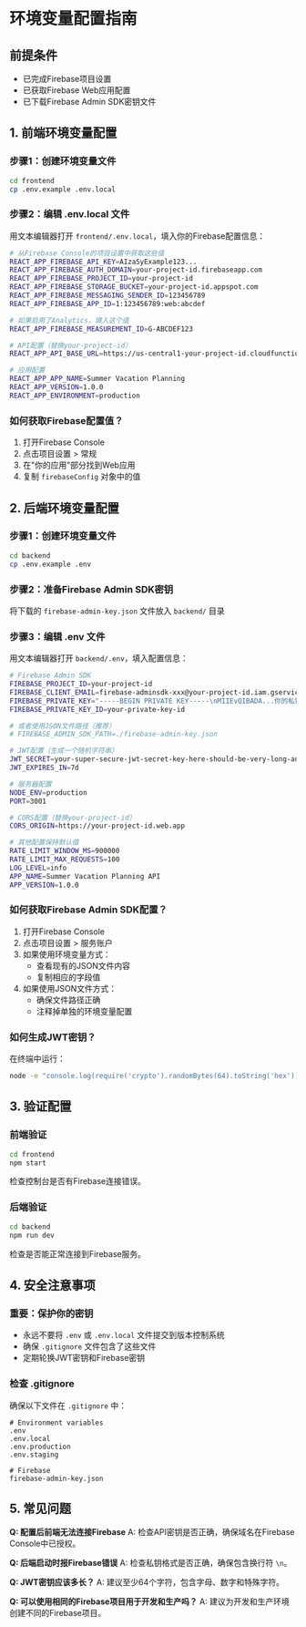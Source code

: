 # 环境变量配置指南

## 前提条件
- 已完成Firebase项目设置
- 已获取Firebase Web应用配置
- 已下载Firebase Admin SDK密钥文件

## 1. 前端环境变量配置

### 步骤1：创建环境变量文件
```bash
cd frontend
cp .env.example .env.local
```

### 步骤2：编辑 .env.local 文件
用文本编辑器打开 `frontend/.env.local`，填入你的Firebase配置信息：

```bash
# 从Firebase Console的项目设置中获取这些值
REACT_APP_FIREBASE_API_KEY=AIzaSyExample123...
REACT_APP_FIREBASE_AUTH_DOMAIN=your-project-id.firebaseapp.com
REACT_APP_FIREBASE_PROJECT_ID=your-project-id
REACT_APP_FIREBASE_STORAGE_BUCKET=your-project-id.appspot.com
REACT_APP_FIREBASE_MESSAGING_SENDER_ID=123456789
REACT_APP_FIREBASE_APP_ID=1:123456789:web:abcdef

# 如果启用了Analytics，填入这个值
REACT_APP_FIREBASE_MEASUREMENT_ID=G-ABCDEF123

# API配置（替换your-project-id）
REACT_APP_API_BASE_URL=https://us-central1-your-project-id.cloudfunctions.net/api

# 应用配置
REACT_APP_APP_NAME=Summer Vacation Planning
REACT_APP_VERSION=1.0.0
REACT_APP_ENVIRONMENT=production
```

### 如何获取Firebase配置值？
1. 打开Firebase Console
2. 点击项目设置 > 常规
3. 在"你的应用"部分找到Web应用
4. 复制 `firebaseConfig` 对象中的值

## 2. 后端环境变量配置

### 步骤1：创建环境变量文件
```bash
cd backend
cp .env.example .env
```

### 步骤2：准备Firebase Admin SDK密钥
将下载的 `firebase-admin-key.json` 文件放入 `backend/` 目录

### 步骤3：编辑 .env 文件
用文本编辑器打开 `backend/.env`，填入配置信息：

```bash
# Firebase Admin SDK
FIREBASE_PROJECT_ID=your-project-id
FIREBASE_CLIENT_EMAIL=firebase-adminsdk-xxx@your-project-id.iam.gserviceaccount.com
FIREBASE_PRIVATE_KEY="-----BEGIN PRIVATE KEY-----\nMIIEvQIBADA...你的私钥...\n-----END PRIVATE KEY-----\n"
FIREBASE_PRIVATE_KEY_ID=your-private-key-id

# 或者使用JSON文件路径（推荐）
# FIREBASE_ADMIN_SDK_PATH=./firebase-admin-key.json

# JWT配置（生成一个随机字符串）
JWT_SECRET=your-super-secure-jwt-secret-key-here-should-be-very-long-and-random
JWT_EXPIRES_IN=7d

# 服务器配置
NODE_ENV=production
PORT=3001

# CORS配置（替换your-project-id）
CORS_ORIGIN=https://your-project-id.web.app

# 其他配置保持默认值
RATE_LIMIT_WINDOW_MS=900000
RATE_LIMIT_MAX_REQUESTS=100
LOG_LEVEL=info
APP_NAME=Summer Vacation Planning API
APP_VERSION=1.0.0
```

### 如何获取Firebase Admin SDK配置？
1. 打开Firebase Console
2. 点击项目设置 > 服务账户
3. 如果使用环境变量方式：
   - 查看现有的JSON文件内容
   - 复制相应的字段值
4. 如果使用JSON文件方式：
   - 确保文件路径正确
   - 注释掉单独的环境变量配置

### 如何生成JWT密钥？
在终端中运行：
```bash
node -e "console.log(require('crypto').randomBytes(64).toString('hex'))"
```

## 3. 验证配置

### 前端验证
```bash
cd frontend
npm start
```
检查控制台是否有Firebase连接错误。

### 后端验证
```bash
cd backend
npm run dev
```
检查是否能正常连接到Firebase服务。

## 4. 安全注意事项

### 重要：保护你的密钥
- 永远不要将 `.env` 或 `.env.local` 文件提交到版本控制系统
- 确保 `.gitignore` 文件包含了这些文件
- 定期轮换JWT密钥和Firebase密钥

### 检查 .gitignore
确保以下文件在 `.gitignore` 中：
```
# Environment variables
.env
.env.local
.env.production
.env.staging

# Firebase
firebase-admin-key.json
```

## 5. 常见问题

**Q: 配置后前端无法连接Firebase**
A: 检查API密钥是否正确，确保域名在Firebase Console中已授权。

**Q: 后端启动时报Firebase错误**
A: 检查私钥格式是否正确，确保包含换行符 `\n`。

**Q: JWT密钥应该多长？**
A: 建议至少64个字符，包含字母、数字和特殊字符。

**Q: 可以使用相同的Firebase项目用于开发和生产吗？**
A: 建议为开发和生产环境创建不同的Firebase项目。